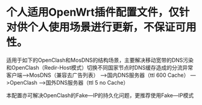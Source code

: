 # 个人适用OpenWrt插件配置文件，仅针对供个人使用场景进行更新，不保证可用性。

适用于如下的OpenClash和MosDNS的结构场景，主要解决移动宽带的DNS污染和OpenClash（Redir-Host模式）切换不同国家节点时DNS缓存造成的分流异常
客户端—>MosDNS（兼容去广告列表） —>国内DNS服务器（ttl 600 Cache）
                               —>OpenClash —>国外DNS服务器（ttl 5 no Cache）
              

本配置亦可解决OpenClash的Fake—IP的持久化问题，更推荐使用Fake—IP模式
